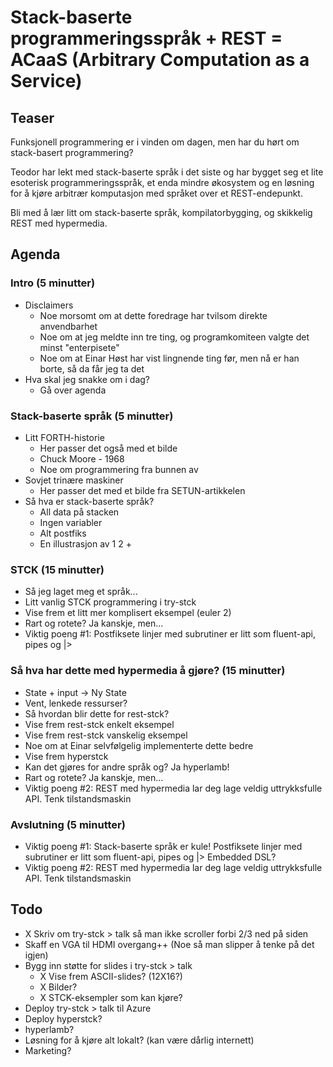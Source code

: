 Stack-baserte programmeringsspråk + REST = ACaaS (Arbitrary Computation as a Service)
=====================================================================================

Teaser
------

Funksjonell programmering er i vinden om dagen, men har du hørt om stack-basert programmering?

Teodor har lekt med stack-baserte språk i det siste og har bygget seg et lite esoterisk programmeringsspråk, et enda mindre økosystem og en løsning for å kjøre arbitrær komputasjon med språket over et REST-endepunkt.

Bli med å lær litt om stack-baserte språk, kompilatorbygging, og skikkelig REST med hypermedia.

Agenda
------

### Intro (5 minutter)

* Disclaimers
    * Noe morsomt om at dette foredrage har tvilsom direkte anvendbarhet
    * Noe om at jeg meldte inn tre ting, og programkomiteen valgte det minst "enterpisete"
    * Noe om at Einar Høst har vist lingnende ting før, men nå er han borte, så da får jeg ta det
* Hva skal jeg snakke om i dag?
    * Gå over agenda

### Stack-baserte språk (5 minutter)

* Litt FORTH-historie
    * Her passer det også med et bilde
    * Chuck Moore - 1968
    * Noe om programmering fra bunnen av
* Sovjet trinære maskiner
    * Her passer det med et bilde fra SETUN-artikkelen
* Så hva er stack-baserte språk?
    * All data på stacken
    * Ingen variabler
    * Alt postfiks
    * En illustrasjon av 1 2 +

### STCK (15 minutter)

* Så jeg laget meg et språk...
* Litt vanlig STCK programmering i try-stck
* Vise frem et litt mer komplisert eksempel (euler 2)
* Rart og rotete? Ja kanskje, men...
* Viktig poeng #1: Postfiksete linjer med subrutiner er litt som fluent-api, pipes og |>

### Så hva har dette med hypermedia å gjøre? (15 minutter)

* State + input -> Ny State
* Vent, lenkede ressurser?
* Så hvordan blir dette for rest-stck?
* Vise frem rest-stck enkelt eksempel
* Vise frem rest-stck vanskelig eksempel
* Noe om at Einar selvfølgelig implementerte dette bedre
* Vise frem hyperstck
* Kan det gjøres for andre språk og? Ja hyperlamb!
* Rart og rotete? Ja kanskje, men...
* Viktig poeng #2: REST med hypermedia lar deg lage veldig uttrykksfulle API. Tenk tilstandsmaskin

### Avslutning (5 minutter)

* Viktig poeng #1: Stack-baserte språk er kule! Postfiksete linjer med subrutiner er litt som fluent-api, pipes og |> Embedded DSL?
* Viktig poeng #2: REST med hypermedia lar deg lage veldig uttrykksfulle API. Tenk tilstandsmaskin

Todo
----

* X Skriv om try-stck > talk så man ikke scroller forbi 2/3 ned på siden
* Skaff en VGA til HDMI overgang++ (Noe så man slipper å tenke på det igjen)
* Bygg inn støtte for slides i try-stck > talk
    * X Vise frem ASCII-slides? (12X16?)
    * X Bilder?
    * X STCK-eksempler som kan kjøre?
* Deploy try-stck > talk til Azure
* Deploy hyperstck?
* hyperlamb?
* Løsning for å kjøre alt lokalt? (kan være dårlig internett)
* Marketing?